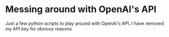 # Messing around with OpenAI's API
 Just a few python scripts to play around with OpenAi's API. I have removed my API key for obvious reasons
